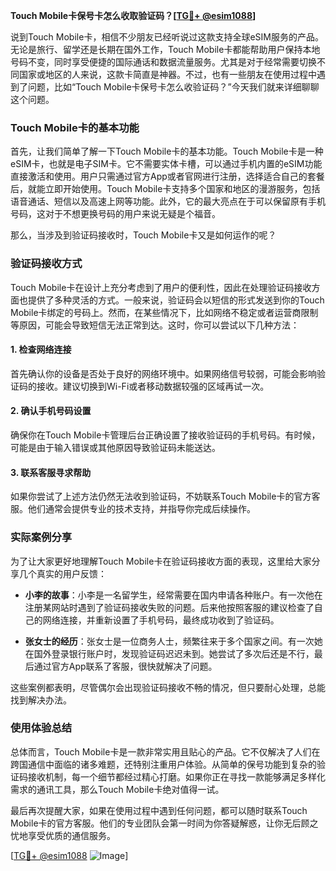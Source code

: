 **Touch Mobile卡保号卡怎么收取验证码？[[TG💪+ @esim1088](https://t.me/s/esim1088)]**

说到Touch Mobile卡，相信不少朋友已经听说过这款支持全球eSIM服务的产品。无论是旅行、留学还是长期在国外工作，Touch Mobile卡都能帮助用户保持本地号码不变，同时享受便捷的国际通话和数据流量服务。尤其是对于经常需要切换不同国家或地区的人来说，这款卡简直是神器。不过，也有一些朋友在使用过程中遇到了问题，比如“Touch Mobile卡保号卡怎么收验证码？”今天我们就来详细聊聊这个问题。

### Touch Mobile卡的基本功能

首先，让我们简单了解一下Touch Mobile卡的基本功能。Touch Mobile卡是一种eSIM卡，也就是电子SIM卡。它不需要实体卡槽，可以通过手机内置的eSIM功能直接激活和使用。用户只需通过官方App或者官网进行注册，选择适合自己的套餐后，就能立即开始使用。Touch Mobile卡支持多个国家和地区的漫游服务，包括语音通话、短信以及高速上网等功能。此外，它的最大亮点在于可以保留原有手机号码，这对于不想更换号码的用户来说无疑是个福音。

那么，当涉及到验证码接收时，Touch Mobile卡又是如何运作的呢？

### 验证码接收方式

Touch Mobile卡在设计上充分考虑到了用户的便利性，因此在处理验证码接收方面也提供了多种灵活的方式。一般来说，验证码会以短信的形式发送到你的Touch Mobile卡绑定的号码上。然而，在某些情况下，比如网络不稳定或者运营商限制等原因，可能会导致短信无法正常到达。这时，你可以尝试以下几种方法：

#### 1. 检查网络连接
首先确认你的设备是否处于良好的网络环境中。如果网络信号较弱，可能会影响验证码的接收。建议切换到Wi-Fi或者移动数据较强的区域再试一次。

#### 2. 确认手机号码设置
确保你在Touch Mobile卡管理后台正确设置了接收验证码的手机号码。有时候，可能是由于输入错误或其他原因导致验证码未能送达。

#### 3. 联系客服寻求帮助
如果你尝试了上述方法仍然无法收到验证码，不妨联系Touch Mobile卡的官方客服。他们通常会提供专业的技术支持，并指导你完成后续操作。

### 实际案例分享

为了让大家更好地理解Touch Mobile卡在验证码接收方面的表现，这里给大家分享几个真实的用户反馈：

- **小李的故事**：小李是一名留学生，经常需要在国内申请各种账户。有一次他在注册某网站时遇到了验证码接收失败的问题。后来他按照客服的建议检查了自己的网络连接，并重新设置了手机号码，最终成功收到了验证码。
  
- **张女士的经历**：张女士是一位商务人士，频繁往来于多个国家之间。有一次她在国外登录银行账户时，发现验证码迟迟未到。她尝试了多次后还是不行，最后通过官方App联系了客服，很快就解决了问题。

这些案例都表明，尽管偶尔会出现验证码接收不畅的情况，但只要耐心处理，总能找到解决办法。

### 使用体验总结

总体而言，Touch Mobile卡是一款非常实用且贴心的产品。它不仅解决了人们在跨国通信中面临的诸多难题，还特别注重用户体验。从简单的保号功能到复杂的验证码接收机制，每一个细节都经过精心打磨。如果你正在寻找一款能够满足多样化需求的通讯工具，那么Touch Mobile卡绝对值得一试。

最后再次提醒大家，如果在使用过程中遇到任何问题，都可以随时联系Touch Mobile卡的官方客服。他们的专业团队会第一时间为你答疑解惑，让你无后顾之忧地享受优质的通信服务。

[[TG💪+ @esim1088](https://t.me/s/esim1088) ![Image](https://i.postimg.cc/4NQfJmqS/Snipaste-2025-05-13-00-14-12.png)]